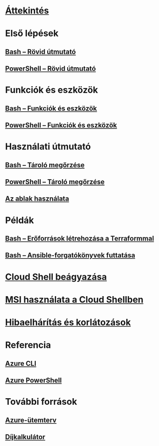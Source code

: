 # [Áttekintés](overview.md)

# Első lépések
## [Bash – Rövid útmutató](quickstart.md)
## [PowerShell – Rövid útmutató](quickstart-powershell.md)

# Funkciók és eszközök
## [Bash – Funkciók és eszközök](features.md)
## [PowerShell – Funkciók és eszközök](features-powershell.md)

# Használati útmutató
## [Bash – Tároló megőrzése](persisting-shell-storage.md)
## [PowerShell – Tároló megőrzése](persisting-shell-storage-powershell.md)
## [Az ablak használata](using-the-shell-window.md)

# Példák
## [Bash – Erőforrások létrehozása a Terraformmal](example-terraform-bash.md)
## [Bash – Ansible-forgatókönyvek futtatása](../ansible/ansible-run-playbook-in-cloudshell.md)

# [Cloud Shell beágyazása](embed-cloud-shell.md)
# [MSI használata a Cloud Shellben](msi-authorization.md)

# [Hibaelhárítás és korlátozások](troubleshooting.md)

# Referencia
## [Azure CLI](/cli/azure)
## [Azure PowerShell](/powershell/azure)

# További források
## [Azure-ütemterv](https://azure.microsoft.com/roadmap/?category=monitoring-management)
## [Díjkalkulátor](https://azure.microsoft.com/pricing/calculator/)
